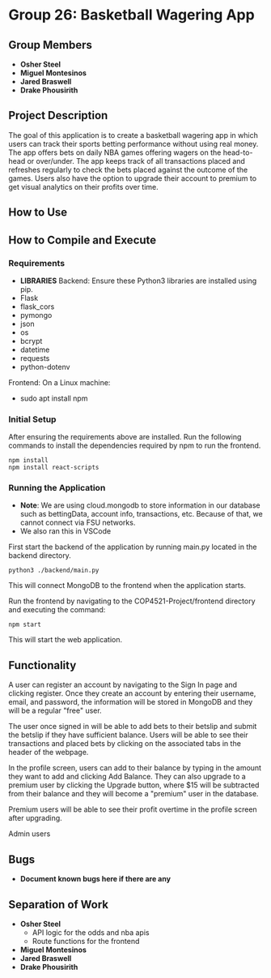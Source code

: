 # Group 26: Basketball Wagering App

## Group Members
- **Osher Steel**
- **Miguel Montesinos**
- **Jared Braswell**
- **Drake Phousirith**


## Project Description
The goal of this application is to create a basketball wagering app in which users can track their sports betting performance without using real money. The app offers bets on daily NBA games offering wagers on the head-to-head or over/under. The app keeps track of all transactions placed and refreshes regularly to check the bets placed against the outcome of the games. Users also have the option to upgrade their account to premium to get visual analytics on their profits over time.

## How to Use


## How to Compile and Execute
### Requirements
- **LIBRARIES**
Backend: Ensure these Python3 libraries are installed using pip.
- Flask
- flask_cors
- pymongo
- json
- os
- bcrypt
- datetime
- requests
- python-dotenv

Frontend:
On a Linux machine:
- sudo apt install npm


### Initial Setup
After ensuring the requirements above are installed. Run the following commands to install the dependencies required by npm to run the frontend.
```
npm install
npm install react-scripts
```

### Running the Application
- **Note**: We are using cloud.mongodb to store information in our database such as bettingData, account info, transactions, etc. Because of that, we cannot connect via FSU networks.
- We also ran this in VSCode

First start the backend of the application by running main.py located in the backend directory.
```
python3 ./backend/main.py
```
This will connect MongoDB to the frontend when the application starts.

Run the frontend by navigating to the COP4521-Project/frontend directory and executing the command:
```
npm start
```
This will start the web application.

## Functionality
A user can register an account by navigating to the Sign In page and clicking register. Once they create an account by entering their username, email, and password, the information will be stored in MongoDB and they will be a regular "free" user.

The user once signed in will be able to add bets to their betslip and submit the betslip if they have sufficient balance. Users will be able to see their transactions and placed bets by clicking on the associated tabs in the header of the webpage.

In the profile screen, users can add to their balance by typing in the amount they want to add and clicking Add Balance. They can also upgrade to a premium user by clicking the Upgrade button, where $15 will be subtracted from their balance and they will become a "premium" user in the database.

Premium users will be able to see their profit overtime in the profile screen after upgrading.

Admin users

## Bugs
- **Document known bugs here if there are any**


## Separation of Work

- **Osher Steel**
    - API logic for the odds and nba apis
    - Route functions for the frontend 
- **Miguel Montesinos**
- **Jared Braswell**
- **Drake Phousirith**

